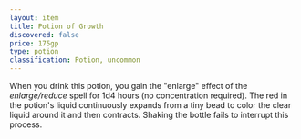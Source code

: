 ```yaml
---
layout: item
title: Potion of Growth
discovered: false
price: 175gp
type: potion
classification: Potion, uncommon
---
```

When you drink this potion, you gain the "enlarge" effect of the <em>enlarge/reduce</em> spell for 1d4 hours (no concentration required). The red in the potion's liquid continuously expands from a tiny bead to color the clear liquid around it and then contracts. Shaking the bottle fails to interrupt this process.
